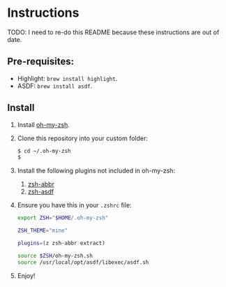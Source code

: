 # Instructions

TODO: I need to re-do this README because these instructions are out of date.

## Pre-requisites:

- Highlight: `brew install highlight`.
- ASDF: `brew install asdf`.

## Install

1. Install [oh-my-zsh](https://ohmyz.sh/#install).
2. Clone this repository into your custom folder:

   ```bash
   $ cd ~/.oh-my-zsh
   $
   ```

3. Install the following plugins not included in oh-my-zsh:

   1. [zsh-abbr](https://github.com/olets/zsh-abbr)
   2. [zsh-asdf](https://github.com/ohmyzsh/ohmyzsh/tree/master/plugins/asdf)

4. Ensure you have this in your `.zshrc` file:

   ```zsh
   export ZSH="$HOME/.oh-my-zsh"

   ZSH_THEME="mine"

   plugins=(z zsh-abbr extract)

   source $ZSH/oh-my-zsh.sh
   source /usr/local/opt/asdf/libexec/asdf.sh
   ```

5. Enjoy!
